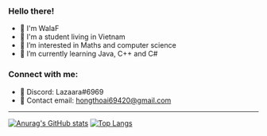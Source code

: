 ### Hello there!

- 📝 I'm WaIaF
- 📖 I'm a student living in Vietnam
- 👀 I’m interested in Maths and computer science
- 🌱 I’m currently learning Java, C++ and C#

### Connect with me:

- 🍆 Discord: Lazaara#6969
- 📧 Contact email: hongthoai69420@gmail.com

---

[![Anurag's GitHub stats](https://github-readme-stats.vercel.app/api?username=WaIaF)](https://github.com/anuraghazra/github-readme-stats)
[![Top Langs](https://github-readme-stats.vercel.app/api/top-langs/?username=WaIaF&layout=compact)](https://github.com/anuraghazra/github-readme-stats)

